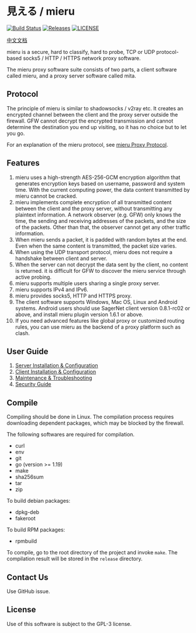 # 見える / mieru

[![Build Status](https://github.com/enfein/mieru/actions/workflows/ci.yaml/badge.svg)](https://github.com/enfein/mieru/actions/workflows/ci.yaml)
[![Releases](https://img.shields.io/github/release/enfein/mieru/all.svg?style=flat)](https://github.com/enfein/mieru/releases)
[![LICENSE](https://img.shields.io/github/license/enfein/mieru.svg?style=flat)](https://github.com/enfein/mieru/blob/main/LICENSE)

[中文文档](https://github.com/enfein/mieru/blob/main/README.zh_CN.md)

mieru is a secure, hard to classify, hard to probe, TCP or UDP protocol-based socks5 / HTTP / HTTPS network proxy software.

The mieru proxy software suite consists of two parts, a client software called mieru, and a proxy server software called mita.

## Protocol

The principle of mieru is similar to shadowsocks / v2ray etc. It creates an encrypted channel between the client and the proxy server outside the firewall. GFW cannot decrypt the encrypted transmission and cannot determine the destination you end up visiting, so it has no choice but to let you go.

For an explanation of the mieru protocol, see [mieru Proxy Protocol](https://github.com/enfein/mieru/blob/main/docs/protocol.md).

## Features

1. mieru uses a high-strength AES-256-GCM encryption algorithm that generates encryption keys based on username, password and system time. With the current computing power, the data content transmitted by mieru cannot be cracked.
2. mieru implements complete encryption of all transmitted content between the client and the proxy server, without transmitting any plaintext information. A network observer (e.g. GFW) only knows the time, the sending and receiving addresses of the packets, and the size of the packets. Other than that, the observer cannot get any other traffic information.
3. When mieru sends a packet, it is padded with random bytes at the end. Even when the same content is transmitted, the packet size varies.
4. When using the UDP transport protocol, mieru does not require a handshake between client and server.
5. When the server can not decrypt the data sent by the client, no content is returned. it is difficult for GFW to discover the mieru service through active probing.
6. mieru supports multiple users sharing a single proxy server.
7. mieru supports IPv4 and IPv6.
8. mieru provides socks5, HTTP and HTTPS proxy.
9. The client software supports Windows, Mac OS, Linux and Android systems. Android users should use SagerNet client version 0.8.1-rc02 or above, and install mieru plugin version 1.6.1 or above.
10. If you need advanced features like global proxy or customized routing rules, you can use mieru as the backend of a proxy platform such as clash.

## User Guide

1. [Server Installation & Configuration](https://github.com/enfein/mieru/blob/main/docs/server-install.md)
2. [Client Installation & Configuration](https://github.com/enfein/mieru/blob/main/docs/client-install.md)
3. [Maintenance & Troubleshooting](https://github.com/enfein/mieru/blob/main/docs/operation.md)
4. [Security Guide](https://github.com/enfein/mieru/blob/main/docs/security.md)

## Compile

Compiling should be done in Linux. The compilation process requires downloading dependent packages, which may be blocked by the firewall.

The following softwares are required for compilation.

- curl
- env
- git
- go (version >= 1.19)
- make
- sha256sum
- tar
- zip

To build debian packages:

- dpkg-deb
- fakeroot

To build RPM packages:

- rpmbuild

To compile, go to the root directory of the project and invoke `make`. The compilation result will be stored in the `release` directory.

## Contact Us

Use GitHub issue.

## License

Use of this software is subject to the GPL-3 license.
